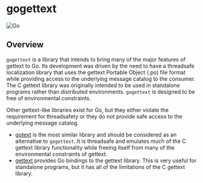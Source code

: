 # gogettext
![Go](https://github.com/taylor-s-dean/gogettext/workflows/Go/badge.svg?branch=master)

## Overview

`gogettext` is a library that intends to bring many of the major features of gettext to Go. Its development was driven by the need to have a threadsafe localization library that uses the gettext Portable Object (.po) file format while providing access to the underlying message catalog to the consumer. The C gettext library was originally intended to be used in standalone programs rather than distributed environments. `gogettext` is designed to be free of environmental constraints.

Other gettext-like libraries exist for Go, but they either violate the requirement for threadsafety or they do not provide safe access to the underlying message catalog. 

* [gotext](https://github.com/leonelquinteros/gotext) is the most similar library and should be considered as an alternative to `gogettext`. It is threadsafe and emulates much of the C gettext library functionality while freeing itself from many of the environmental constraints of gettext.
* [gettext](https://github.com/gosexy/gettext) provides Go bindings to the gettext library. This is very useful for standalone programs, but it has all of the limitations of the C gettext library.
